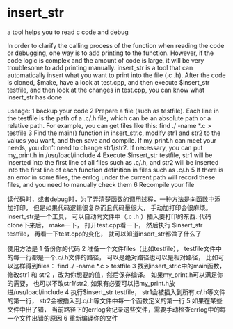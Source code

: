 # insert_str
a tool helps you to read c code and debug


In order to clarify the calling process of the function when reading the code or debugging, 
one way is to add printing to the function. However, if the code logic is complex and the 
amount of code is large, it will be very troublesome to add printing manually.
insert_str is a tool that can automatically insert what you want to print into the file (.c .h).
After the code is cloned, $make, have a look at test.cpp, and then execute $insert_str testfile, 
and then look at the changes in test.cpp, you can know what insert_str has done 

useage:
1 backup your code
2 Prepare a file (such as testfile). Each line in the testfile is the path of a .c/.h file, 
	which can be an absolute path or a relative path.
	For example, you can get files like this: find ./ -name *.c > testfile
3 Find the main() function in insert_str.c, modify str1 and str2 to the values ​​you want, and then save and compile.
	If my_print.h can meet your needs, you don’t need to change str1/str2. If necessary, you can put my_print.h in /usr/loacl/include
4 Execute $insert_str testfile, str1 will be inserted into the first line of all files such as .c/.h, 
	and str2 will be inserted into the first line of each function definition in files such as .c/.h
5 If there is an error in some files, the errlog under the current path will record these files, and you 
	need to manually check them
6 Recompile your file



读代码时，或者debug时，为了弄清楚函数的调用过程，一种方法是向函数中添加打印， 但是如果代码逻辑很复杂而且代码量很大， 手动加打印会很麻烦。
insert_str是一个工具， 可以自动向文件中（.c .h ）插入要打印的东西.
代码clone下来后， make一下， 打开test.cpp看一下， 然后执行 $insert_str testfile， 再看一下test.cpp的变化， 就可以知道insert_str都做了什么了

使用方法是
1 备份你的代码
2 准备一个文件files（比如testfile）， testfile文件中的每一行都是一个.c/.h文件的路径， 可以是绝对路径也可以是相对路径， 
	比如可以这样得到files：  find ./ -name *.c > testfile
3 找到insert_str.c中的main函数， 修改str1 和 str2 ，改为你想要的值，然后保存编译。
	如果my_print.h可以满足你的需要， 也可以不改str1/str2, 如果有必要可以把my_print.h放进/usr/loacl/include
4 执行$insert_str testfile， str1会被插入到所有.c/.h等文件的第一行， str2会被插入到.c/.h等文件中每一个函数定义的第一行
5 如果在某些文件中出了错， 当前路径下的errlog会记录这些文件，需要手动检查errlog中的每一个文件出错的原因
6 重新编译你的文件
